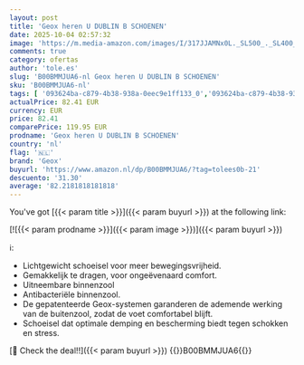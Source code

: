 ```yaml
---
layout: post
title: 'Geox heren U DUBLIN B SCHOENEN'
date: 2025-10-04 02:57:32
image: 'https://m.media-amazon.com/images/I/317JJAMNx0L._SL500_._SL400_.jpg'
comments: true
category: ofertas
author: 'tole.es'
slug: 'B00BMMJUA6-nl Geox heren U DUBLIN B SCHOENEN'
sku: 'B00BMMJUA6-nl'
tags: [ '093624ba-c879-4b38-938a-0eec9e1ff133_0','093624ba-c879-4b38-938a-0eec9e1ff133_3101','093624ba-c879-4b38-938a-0eec9e1ff133_3601','Arborist Merchandising Root','Herenmode','Herenschoenen','Klassieke & modieuze herensneakers','Kleding, schoenen & sieraden','Kleding, schoenen en sieraden','New Arrivals','Self Service','Special Features Stores','geox','voor hem - Elegante schoenen','🇳🇱', ]
actualPrice: 82.41 EUR
currency: EUR
price: 82.41
comparePrice: 119.95 EUR
prodname: 'Geox heren U DUBLIN B SCHOENEN'
country: 'nl'
flag: '🇳🇱'
brand: 'Geox'
buyurl: 'https://www.amazon.nl/dp/B00BMMJUA6/?tag=tolees0b-21'
descuento: '31.30'
average: '82.2181818181818'
---
```


You've got [{{< param title >}}]({{< param buyurl >}}) at the following link:

[![{{< param prodname >}}]({{< param image >}})]({{< param buyurl >}})

ℹ️:

- Lichtgewicht schoeisel voor meer bewegingsvrijheid.
- Gemakkelijk te dragen, voor ongeëvenaard comfort.
- Uitneembare binnenzool
- Antibacteriële binnenzool.
- De gepatenteerde Geox-systemen garanderen de ademende werking van de buitenzool, zodat de voet comfortabel blijft.
- Schoeisel dat optimale demping en bescherming biedt tegen schokken en stress.

[🛒 Check the deal!!]({{< param buyurl >}})
{{<world>}}B00BMMJUA6{{</world>}}
